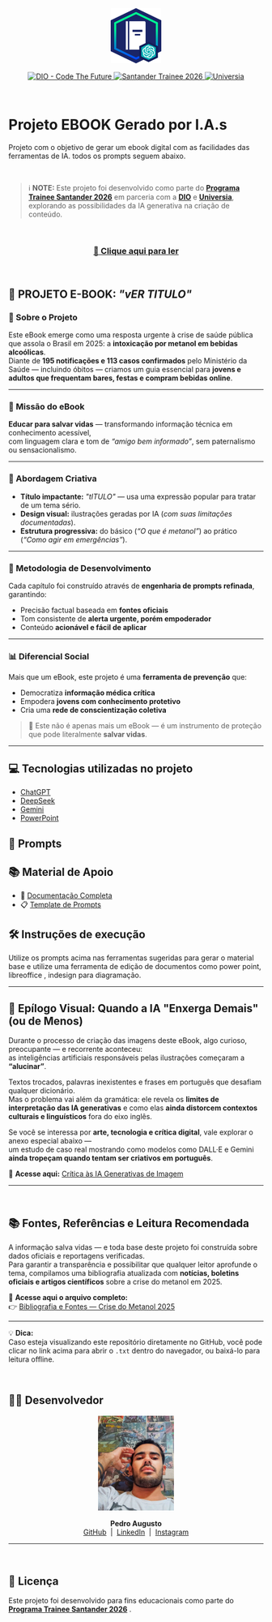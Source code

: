 <p align="center">
    <img width="100" src="./assets/img/readme-images/banner.png">
</p>

<p align="center">
<a href="https://dio.me/">
    <img src="https://img.shields.io/badge/DIO-Code_The_Future-28DA77?logo=youtube" alt="DIO - Code The Future">
</a>
<a href="https://www.santander.com.br/hotsite/traineesantander/">
    <img src="https://img.shields.io/badge/Santander-Trainee_2026-FF0000" alt="Santander Trainee 2026">
</a>
<a href="https://www.universia.net/br/home">
    <img src="https://img.shields.io/badge/Universia-Recrutamento-00A2E4" alt="Universia">
</a>
</p>


</br>

# Projeto EBOOK Gerado por I.A.s


Projeto com o objetivo de gerar um ebook digital com as facilidades das ferramentas de IA. todos os prompts
seguem abaixo.

</br>

> ℹ️ **NOTE:** Este projeto foi desenvolvido como parte do [**Programa Trainee Santander 2026**](https://www.santander.com.br/hotsite/traineesantander/) em parceria com a [**DIO**](https://dio.me) e [**Universia**](https://www.universia.net/br/home), explorando as possibilidades da IA generativa na criação de conteúdo.

</br>

### <div align="center"><a  href="https://github.com/felipeAguiarCode/prompts-recipe-to-create-a-ebook/blob/main/output/ebook%20-%20css%20jedi%20output.pdf" title="View PDF now" > 📕 Clique aqui para ler</a></div>

</br>

## 📗 PROJETO E-BOOK: *"vER TITULO"*

### 🎯 Sobre o Projeto
Este eBook emerge como uma resposta urgente à crise de saúde pública que assola o Brasil em 2025: a **intoxicação por metanol em bebidas alcoólicas**.  
Diante de **195 notificações e 113 casos confirmados** pelo Ministério da Saúde — incluindo óbitos — criamos um guia essencial para **jovens e adultos que frequentam bares, festas e compram bebidas online**.

---

### 🚨 Missão do eBook
**Educar para salvar vidas** — transformando informação técnica em conhecimento acessível,  
com linguagem clara e tom de *“amigo bem informado”*, sem paternalismo ou sensacionalismo.

---

### 🎨 Abordagem Criativa
- **Título impactante:** *"tITULO"* — usa uma expressão popular para tratar de um tema sério.  
- **Design visual:** ilustrações geradas por IA (*com suas limitações documentadas*).  
- **Estrutura progressiva:** do básico (*“O que é metanol”*) ao prático (*“Como agir em emergências”*).

---

### 🔧 Metodologia de Desenvolvimento
Cada capítulo foi construído através de **engenharia de prompts refinada**, garantindo:

- Precisão factual baseada em **fontes oficiais**  
- Tom consistente de **alerta urgente, porém empoderador**  
- Conteúdo **acionável e fácil de aplicar**  

---

### 📊 Diferencial Social
Mais que um eBook, este projeto é uma **ferramenta de prevenção** que:

- Democratiza **informação médica crítica**  
- Empodera **jovens com conhecimento protetivo**  
- Cria uma **rede de conscientização coletiva**  

> 🧩 Este não é apenas mais um eBook — é um instrumento de proteção que pode literalmente **salvar vidas**.

---

## 💻 Tecnologias utilizadas no projeto

- [ChatGPT](https://chat.openai.com/) 
- [DeepSeek]()
- [Gemini]()
- [PowerPoint](https://www.microsoft.com/en/microsoft-365/powerpoint)

## 🧠 Prompts


## 📚 Material de Apoio
- 📄 [Documentação Completa](https://github.com/felipeAguiarCode/prompts-recipe-to-create-a-ebook/tree/main)
- 📋 [Template de Prompts](https://github.com/apedrodev1/prompts-recipe-to-create-a-ebook/tree/main/prompts/output)  


## 🛠️ Instruções de execução

Utilize os prompts acima nas ferramentas sugeridas para gerar o material base e utilize uma ferramenta de edição de documentos como power point, libreoffice , indesign para diagramação.


---

## 🧠 Epílogo Visual: Quando a IA "Enxerga Demais" (ou de Menos)

Durante o processo de criação das imagens deste eBook, algo curioso, preocupante — e recorrente aconteceu:  
as inteligências artificiais responsáveis pelas ilustrações começaram a **“alucinar”**.

Textos trocados, palavras inexistentes e frases em português que desafiam qualquer dicionário.  
Mas o problema vai além da gramática: ele revela os **limites de interpretação das IA generativas** e como elas **ainda distorcem contextos culturais e linguísticos** fora do eixo inglês.

Se você se interessa por **arte, tecnologia e crítica digital**, vale explorar o anexo especial abaixo —  
um estudo de caso real mostrando como modelos como DALL·E e Gemini **ainda tropeçam quando tentam ser criativos em português**.  

🔁 **Acesse aqui:** [Crítica às IA Generativas de Imagem](#-anexo-crítica-às-ia-generativas-de-imagem)

---
</br>


## 📚 Fontes, Referências e Leitura Recomendada

A informação salva vidas — e toda base deste projeto foi construída sobre dados oficiais e reportagens verificadas.  
Para garantir a transparência e possibilitar que qualquer leitor aprofunde o tema, compilamos uma bibliografia atualizada com **notícias, boletins oficiais e artigos científicos** sobre a crise do metanol em 2025.

🧾 **Acesse aqui o arquivo completo:**  
👉 [Bibliografia e Fontes — Crise do Metanol 2025](./assets/sources/bibliografia-e-fontes-relevantes.txt)

---

💡 **Dica:**  
Caso esteja visualizando este repositório diretamente no GitHub, você pode clicar no link acima para abrir o `.txt` dentro do navegador, ou baixá-lo para leitura offline.


</br>

## 👨‍💻 Desenvolvedor

<p align="center">
  <img src="./assets/img/readme-images/apedrodev1-pic.jpg" width="150" alt="Foto de Pedro Augusto"/>
</p>

<p align="center">
  <b>Pedro Augusto</b>  
  <br>
  <a href="https://github.com/apedrodev1">GitHub</a> &nbsp;|&nbsp;
  <a href="https://www.linkedin.com/in/pedro-augusto-rocha-548b28110/">LinkedIn</a> &nbsp;|&nbsp;
  <a href="https://www.instagram.com/apedrorocha/">Instagram</a>
</p>


---

</br>

## 📄 Licença
Este projeto foi desenvolvido para fins educacionais como parte do [**Programa Trainee Santander 2026**](https://www.santander.com.br/hotsite/traineesantander/) .